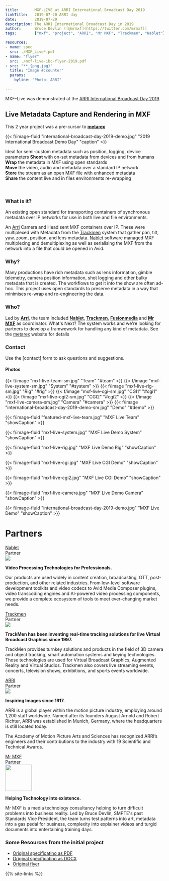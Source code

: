 ```yaml
---
title:       MXF-LIVE at ARRI International Broadcast Day 2019
linkTitle:   2019-07-20 ARRI day
date:        2019-07-20
description: The ARRI International Broadcast Day in 2019
author:      Bruce Devlin ([@mrmxf](https://twitter.com/mrmxf))
tags:        ["mxf", "project", "ARRI", "Mr MXF", "Trackmen", "Nablet"]

resources:
- name: spec
  src: ./MXF_Live*.pdf
- name: "flyer"
  src: ./mxf-live-ibc-flyer-2019.pdf
- src: "**.{png,jpg}"
  title: "Image #:counter"
  params:
    byline: "Photo: ARRI"

---
```


MXF-Live was demonstrated at the [ARRI International Broadcast Day 2019](https://www.arri.com/en/solutions/broadcast/broadcast-day-2019).

## Live Metadata Capture and Rendering in MXF

This 2 year project was a pre-cursor to **[metarex]**

{{< f/image-fluid  "international-broadcast-day-2019-demo.jpg" "2019 International Broadcast Demo Day" "caption" >}}

Ideal for semi-custom metadata such as position,  logging, device parameters
**Shoot** with on-set metadata from devices and from humans<br>
**Wrap** the metadata in MXF using open standards<br>
**Move** the video, audio and metadata over a standard IP network<br>
**Store** the stream as an open MXF file with enhanced metadata<br>
**Share** the content live and in files environments re-wrapping

<a id="what" style="float:none;clear:both;">&nbsp;</a>

### What is it?

An existing open standard for transporting containers of synchronous metadata over
IP networks for use in both live and file environments.

An [Arri] Camera and Head sent MXF containers over IP. These were multiplexed with
Metadata from the [Trackmen] system that gather pan, tilt, yaw, zoom, position,
and lens metadata. [Nablet] software managed MXF multiplexing and demultiplexing
as well as serialising the MXF from the network into a file that could be
opened in Avid.

<a id="why" ></a>

### Why?

Many productions have rich metadata such as lens information, gimble telemetry, camera position information, shot logging and other bulky metadata that is created. The workflows to get it into the show are often ad-hoc. This project uses open standards to preserve metadata in a way that minimises re-wrap and re-engineering the data.

<a id="who" ></a>

### Who?

Led by **[Arri]**, the team included **[Nablet]**, **[Trackmen]**, **[Fusionmedia]** and **[Mr MXF]** as coordinator. What's Next? The system works and we're looking for partners to develop a framwework for handling any kind of metadata. See the [metarex] website for details

### Contact

Use the [contact] form to ask questions and suggestions.

#### Photos

<div class="ui tiny images">
{{< f/image "mxf-live-team-sm.jpg"                         "Team"   "#team" >}}
{{< f/image "mxf-live-system-sm.jpg"                       "System" "#system" >}}
{{< f/image "mxf-live-rig-sm.jpg"                          "Rig"    "#rig" >}}
{{< f/image "mxf-live-cgi-sm.jpg"                          "CGI1"   "#cgi1" >}}
{{< f/image "mxf-live-cgi2-sm.jpg"                         "CGI2"   "#cgi2" >}}
{{< f/image "mxf-live-camera-sm.jpg"                       "Camera" "#camera" >}}
{{< f/image "international-broadcast-day-2019-demo-sm.jpg" "Demo"   "#demo" >}}
</div>

<a id="team"></a>

{{< f/image-fluid  "featured-mxf-live-team.jpg" "MXF Live Team" "showCaption" >}}

<a id="system" ></a>

{{< f/image-fluid  "mxf-live-system.jpg" "MXF Live Demo System" "showCaption" >}}

<a id="rig" ></a>

{{< f/image-fluid  "mxf-live-rig.jpg" "MXF Live Demo Rig" "showCaption" >}}

<a id="cgi1" ></a>

{{< f/image-fluid  "mxf-live-cgi.jpg" "MXF Live CGI Demo" "showCaption" >}}

<a id="cgi2" ></a>

{{< f/image-fluid  "mxf-live-cgi2.jpg" "MXF Live CGI Demo" "showCaption" >}}

<a id="camera" ></a>

{{< f/image-fluid  "mxf-live-camera.jpg" "MXF Live Demo Camera" "showCaption" >}}

<a id="demo" ></a>

{{< f/image-fluid  "international-broadcast-day-2019-demo.jpg" "MXF Live Demo" "showCaption" >}}

# Partners

<a id="nablet"></a>
<div class="ui horizontal fluid card">
  <div class="content">
    <div class="header">
      <a target="_blank" href="https://nablet.com">Nablet</a>
    </div>
    <div class="meta">
      <span class="category">Partner</span>
    </div>
    <div class="description">
    <div class="ui small right floated image">
      <img src="logo-nablet.png">
    </div>
      <p><strong>Video Processing Technologies for Professionals.</strong>
      </p>
      <p>Our products are used widely in content creation, broadcasting, OTT,
         post-production, and other related industries. From low-level software
         development toolkits and video codecs to Avid Media Composer plugins,
         video transcoding engines and AI-powered video processing components,
         we provide a complete ecosystem of tools to meet ever-changing market needs.
      </p>
    </div>
  </div>
</div>

<a id="trackmen"></a>
<div class="ui horizontal fluid card">
  <div class="content">
    <div class="header">
      <a target="_blank" href="https://www.trackmen.de/">Trackmen</a>
    </div>
    <div class="meta">
      <span class="category">Partner</span>
    </div>
    <div class="description">
    <div class="ui small right floated image">
      <img src="logo-trackmen.jpg">
    </div>
      <p><strong>TrackMen has been inventing real-time tracking solutions
          for live Virtual Broadcast Graphics since 1997.</strong>
      </p>
      <p>TrackMen provides turnkey solutions and products in the field of 3D
         camera and object tracking, smart automation systems and keying
         technologies. Those technologies are used for Virtual Broadcast
         Graphics, Augmented Reality and Virtual Studios. Trackmen also covers
         live streaming events, concerts, television shows, exhibitions,
         and sports events worldwide.
      </p>
    </div>
  </div>
</div>

<a id="arri"></a>
<div class="ui horizontal fluid card">
  <div class="content">
    <div class="header">
      <a target="_blank" href="https://arri.com">ARRI</a>
    </div>
    <div class="meta">
      <span class="category">Partner</span>
    </div>
    <div class="description">
    <div class="ui tiny right floated image">
      <img src="logo-arri.svg">
    </div>
      <p><strong>Inspiring Images since 1917.</strong></p>
      <p>ARRI is a global player within the motion picture industry, employing
       around 1,200 staff worldwide. Named after its founders August Arnold and
       Robert Richter, ARRI was established in Munich, Germany, where the
       headquarters is still located today.</p>
       <p>The Academy of Motion Picture Arts and Sciences has recognized ARRI’s
       engineers and their contributions to the industry with 19 Scientific and
       Technical Awards.</p>
    </div>
  </div>
</div>

<a id="mrmxf"></a>
<div class="ui horizontal fluid card">
  <div class="content">
    <div class="header">
      <a target="_blank" href="https://mrmxf.com">Mr MXF</a>
    </div>
    <div class="meta">
      <span class="category">Partner</span>
    </div>
    <div class="description">
    <div class="ui tiny right floated image" >
      <img src="logo-mrmxf.svg" style="height:6em;">
    </div>
      <p><strong>Helping Technology into existence.</strong></p>
      <p>Mr MXF is a media technology consultancy helping to turn difficult
      problems into business reality. Led by Bruce Devlin, SMPTE's past
      Standards Vice President, the team turns test patterns into art, metadata
      into a gas pedal for business, complexity into explainer videos and
      turgid documents into entertaining training days.
      </p>
    </div>
  </div>
</div>

### Some Resources from the initial project

* <i class="file pdf outline icon"></i>[Original specificatino as PDF](/downloads/mxf-live/MXF_Live_Streaming_Specification_Draft_v.100_2019-10-23.pdf)
* <i class="file word icon"></i>[Original specificatino as DOCX](/downloads/mxf-live/metastream-specification(github).docx)
* <i class="file pdf outline icon"></i>[Original flyer](/downloads/mxf-live/mxf-live-ibc-flyer-2019.pdf)

[metarex]:      https://metarex.media
[arri]:         #arri
[nablet]:       #nablet
[mr mxf]:       #mrmxf
[trackmen]:     #trackmen
[fusionmedia]:  mailto:kevin@fusionmedia.uk.com

{{% site-links %}}

